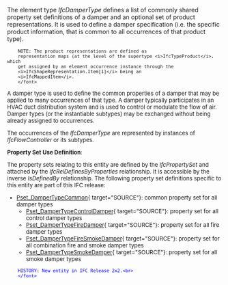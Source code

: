 The element type _IfcDamperType_ defines a list of commonly shared property set definitions of a damper and an optional set of product representations. It is used to define a damper specification (i.e. the specific product information, that is common to all occurrences of that product type).

> <font size="-1">
		NOTE: The product representations are defined as
		representation maps (at the level of the supertype <i>IfcTypeProduct</i>, which
		get assigned by an element occurrence instance through the
		<i>IfcShapeRepresentation.Item[1]</i> being an
		<i>IfcMappedItem</i>.
    	</font>

A damper type is used to define the common properties of a damper that may be applied to many occurrences of that type. A damper typically participates in an HVAC duct distribution system and is used to control or modulate the flow of air. Damper types (or the instantiable subtypes) may be exchanged without being already assigned to occurrences.

The occurrences of the _IfcDamperType_ are represented by instances of _IfcFlowController_ or its subtypes.

****Property Set Use Definition****:

The property sets relating to this entity are defined by the _IfcPropertySet_ and attached by the _IfcRelDefinesByProperties_ relationship. It is accessible by the inverse _IsDefinedBy_ relationship. The following property set definitions specific to this entity are part of this IFC release:

* [Pset_DamperTypeCommon](../../psd/IfcHvacDomain/Pset_DamperTypeCommon.xml){ target="SOURCE"}: common property set for all damper types 
    * [Pset_DamperTypeControlDamper](../../psd/IfcHvacDomain/Pset_DamperTypeControlDamper.xml){ target="SOURCE"}: property set for all control damper types 
    * [Pset_DamperTypeFireDamper](../../psd/IfcHvacDomain/Pset_DamperTypeFireDamper.xml){ target="SOURCE"}: property set for all fire damper types 
    * [Pset_DamperTypeFireSmokeDamper](../../psd/IfcHvacDomain/Pset_DamperTypeFireSmokeDamper.xml){ target="SOURCE"}: property set for all combination fire and smoke damper types 
    * [Pset_DamperTypeSmokeDamper](../../psd/IfcHvacDomain/Pset_DamperTypeSmokeDamper.xml){ target="SOURCE"}: property set for all smoke damper types  

> <font color="#0000ff" size="-1">
    	HISTORY: New entity in IFC Release 2x2.<br>
    	</font>